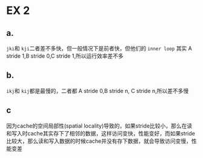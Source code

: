 # EX 2

## a.

`jki`和 `kji`二者差不多快，但一般情况下是前者快，但他们的 `inner loop` 其实 A stride 1,B stride 0,C  stride 1,所以运行效率差不多

## b.

`ikj`和 `kij`都是最慢的，二者都 A stride 0,B stride n, C stride n,所以差不多慢

## c

因为cache的空间局部性(spatial locality)导致的，如果stride比较小，那么在读和写入时cache其实存下了相邻的数据，这样访问变快，性能变好，而如果stride比较大，那么读和写入数据的时候cache并没有存下数据，就会导致访问变慢，性能变差